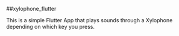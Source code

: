 ##xylophone_flutter

This is a simple Flutter App that plays sounds through a Xylophone depending on which key you press.
